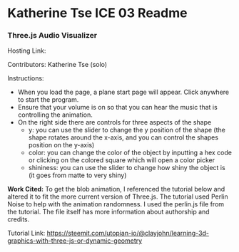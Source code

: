 # Katherine Tse ICE 03 Readme

### Three.js Audio Visualizer 

Hosting Link: 

Contributors: Katherine Tse (solo)

Instructions: 
- When you load the page, a plane start page will appear. Click anywhere to start the program.
- Ensure that your volume is on so that you can hear the music that is controlling the animation.
- On the right side there are controls for three aspects of the shape 
  - y: you can use the slider to change the y position of the shape (the shape rotates around the x-axis, and you can control the shapes position on the y-axis)
  - color: you can change the color of the object by inputting a hex code or clicking on the colored square which will open a color picker 
  - shininess: you can use the slider to change how shiny the object is (it goes from matte to very shiny)

**Work Cited:** 
To get the blob animation, I referenced the tutorial below and altered it to fit the more current version of Three.js. The tutorial used Perlin Noise to help with the animation randomness. I used the perlin.js file from the tutorial. The file itself has more information about authorship and credits. 

Tutorial Link: https://steemit.com/utopian-io/@clayjohn/learning-3d-graphics-with-three-js-or-dynamic-geometry